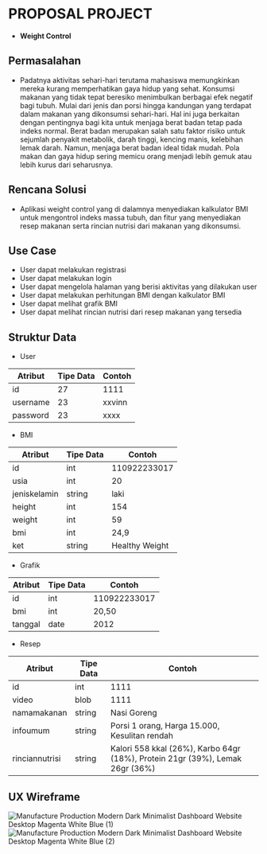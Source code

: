 # PROPOSAL PROJECT
* __Weight Control__

## Permasalahan
* Padatnya aktivitas sehari-hari terutama mahasiswa memungkinkan mereka kurang memperhatikan gaya hidup yang sehat. Konsumsi makanan yang tidak tepat beresiko menimbulkan berbagai efek negatif bagi tubuh. Mulai dari jenis dan porsi hingga kandungan yang terdapat dalam makanan yang dikonsumsi sehari-hari. Hal ini juga berkaitan dengan pentingnya bagi kita untuk menjaga berat badan tetap pada indeks normal. Berat badan merupakan salah satu faktor risiko untuk sejumlah penyakit metabolik, darah tinggi, kencing manis, kelebihan lemak darah. Namun, menjaga berat badan ideal tidak mudah. Pola makan dan gaya hidup sering memicu orang menjadi lebih gemuk atau lebih kurus dari seharusnya.

## Rencana Solusi
* Aplikasi weight control yang di dalamnya menyediakan kalkulator BMI untuk mengontrol indeks massa tubuh, dan fitur yang menyediakan resep makanan serta rincian nutrisi dari makanan yang dikonsumsi. 

## Use Case
* User dapat melakukan registrasi
* User dapat melakukan login
* User dapat mengelola halaman yang berisi aktivitas yang dilakukan user
* User dapat melakukan perhitungan BMI dengan kalkulator BMI
* User dapat melihat grafik BMI
* User dapat melihat rincian nutrisi dari resep makanan yang tersedia

## Struktur Data
* User

| Atribut  | Tipe Data | Contoh |
| -------- | --------- | ------ |
| id       | 27        | 1111   |
| username | 23        | xxvinn |
| password | 23        | xxxx   |

* BMI

| Atribut      | Tipe Data | Contoh         |
| ------------ | --------- | ------         |
| id           | int       | 110922233017   |
| usia         | int       | 20             |
| jeniskelamin | string    | laki           | 
| height       | int       | 154            |
| weight       | int       | 59             |
| bmi          | int       | 24,9           |
| ket          | string    | Healthy Weight |

* Grafik

| Atribut      | Tipe Data | Contoh         |
| ------------ | --------- | ------         |
| id           | int       | 110922233017   |
| bmi          | int       | 20,50          |
| tanggal      | date      | 2012           | 

* Resep

| Atribut        | Tipe Data | Contoh                                                                        |
| -------------- | --------- | ----------------------------------------------------------------------------- |
| id             | int       | 1111                                                                          |
| video          | blob      | 1111                                                                          |
| namamakanan    | string    | Nasi Goreng                                                                   |
| infoumum       | string    | Porsi 1 orang, Harga 15.000, Kesulitan rendah                                 |
| rinciannutrisi | string    | Kalori 558 kkal (26%), Karbo 64gr (18%), Protein 21gr (39%), Lemak 26gr (36%) |

## UX Wireframe
![Manufacture Production Modern Dark Minimalist Dashboard Website Desktop Magenta White Blue (1)](https://user-images.githubusercontent.com/75475592/189537867-4f5f1aa3-8254-409c-8111-c1589eb897f2.png)![Manufacture Production Modern Dark Minimalist Dashboard Website Desktop Magenta White Blue (2)](https://user-images.githubusercontent.com/75475592/189537877-bba20231-59e2-47c2-b250-0d62a7fae760.png)

